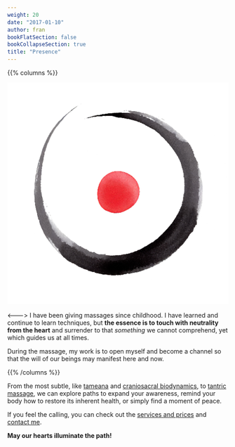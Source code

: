 ```yaml
---
weight: 20
date: "2017-01-10"
author: fran
bookFlatSection: false
bookCollapseSection: true
title: "Presence"
---
```


{{% columns %}}

![PauLluc.png](PauLluc.png)

<--->
I have been giving massages since childhood. I have learned and continue to learn techniques, but **the essence is to touch with neutrality from the heart** and surrender to that _something_ we cannot comprehend, yet which guides us at all times.

During the massage, my work is to open myself and become a channel so that the will of our beings may manifest here and now.

{{% /columns %}}

From the most subtle, like [tameana](tameana/) and [craniosacral biodynamics](biodinamica_craneosacral/), to 
[tantric massage](masaje_tantrico/), we can explore paths to expand your awareness, remind your body 
how to restore its inherent health, or simply find a moment of peace.

If you feel the calling, you can check out the [services and prices](prices/) and [contact me](../contact).

**May our hearts illuminate the path!**
